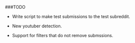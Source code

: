 ###TODO

* Write script to make test submissions to the test subreddit.

* New youtuber detection.

* Support for filters that do not remove submssions.
